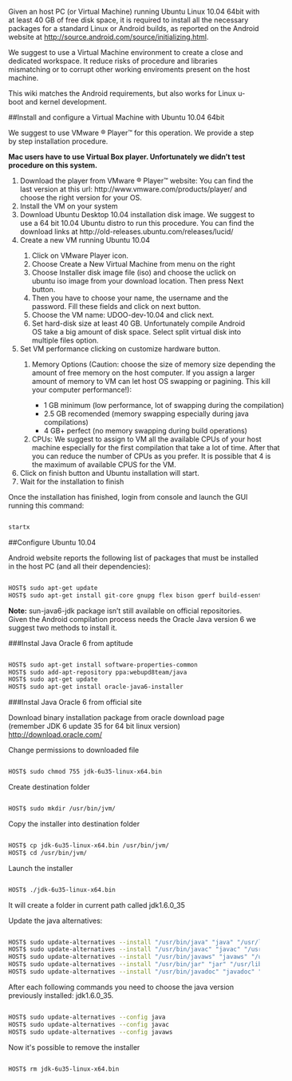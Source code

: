 Given an host PC (or Virtual Machine) running Ubuntu Linux 10.04 64bit with at least 40 GB of free disk space, it is required to install all the necessary packages for a standard Linux or Android builds, as reported on the Android website at http://source.android.com/source/initializing.html.

We suggest to use a Virtual Machine environment to create a close and dedicated workspace. It reduce risks of procedure and libraries mismatching or to corrupt other working enviroments present on the host machine.

This wiki matches the Android requirements, but also works for Linux u-boot and kernel development.

##Install and configure a Virtual Machine with Ubuntu 10.04 64bit

We suggest to use VMware ® Player™ for this operation. We provide a step by step installation procedure.

**Mac users have to use Virtual Box player. Unfortunately we didn’t test procedure on this system.**


<ol type="1">
<li>Download the player from VMware ® Player™ website: You can find the last version at this url: http://www.vmware.com/products/player/ and choose the right version for your OS.</li>
<li>Install the VM on your system</li>
<li>Download Ubuntu Desktop 10.04 installation disk image. We suggest to use a 64 bit 10.04 Ubuntu distro to run this procedure. You can find the download links at http://old-releases.ubuntu.com/releases/lucid/</li>
<li>Create a new VM running Ubuntu 10.04</li>

<ol style="width:450px;">
 <li>Click on VMware Player icon.</li>
 <li>Choose Create a New Virtual Machine from menu on the right</li>
 <li>Choose Installer disk image file (iso) and choose the uclick on ubuntu iso image from your download location. Then press Next button.</li>
 <li>Then you have to choose your name, the username and the password. Fill these fields and click on next button.</li>
 <li>Choose the VM name: UDOO-dev-10.04 and click next.</li>
 <li>Set hard-disk size at least 40 GB. Unfortunately compile Android OS take a big amount of disk space. Select split virtual disk into multiple files option.</li>
</ol>
 <li>Set VM performance clicking on customize hardware button.</li>
 <ol style="width:500px;">
 <li>Memory Options (Caution: choose the size of memory size depending the amount of free memory on the host computer. If you assign a larger amount of memory to VM can let host OS swapping or pagining. This kill your computer performance!):</li>
  <ul style="width:500px;">
<li>1 GB minimum (low performance, lot of swapping during the compilation)</li>
<li>2.5 GB recomended (memory swapping especially during java compilations)</li>
<li>4 GB+ perfect (no memory swapping during build operations)</li>
 </ul> 
 <li>CPUs: We suggest to assign to VM all the available CPUs of your host machine especially for the first compilation that take a lot of time. After that you can reduce the number of CPUs as you prefer. It is possible that 4 is the maximum of available CPUS for the VM.</li>
 </ol> 
 
<li>Click on finish button and Ubuntu installation will start.</li>
<li>Wait for the installation to finish</li>


</ol>  

Once the installation has finished, login from console and launch the GUI running this command:

```bash

startx 

```

##Configure Ubuntu 10.04

Android website reports the following list of packages that must be installed in the host PC (and all their dependencies):

```bash

HOST$ sudo apt-get update
HOST$ sudo apt-get install git-core gnupg flex bison gperf build-essential zip curl zlib1g-dev libc6-dev lib32ncurses5-dev ia32-libs x11proto-core-dev libx11-dev lib32readline5-dev lib32z-dev libgl1-mesa-dev g++-multilib mingw32 tofrodos python-markdown libxml2-utils xsltproc uboot-mkimage uuid uuid-dev liblz-dev liblzo2-2 liblzo2-dev dialog sun-java6-jdk  

```

**Note:** sun-java6-jdk package isn’t still available on official repositories. Given the Android compilation process needs the Oracle Java version 6 we suggest two methods to install it.

###Instal Java Oracle 6 from aptitude

```bash

HOST$ sudo apt-get install software-properties-common
HOST$ sudo add-apt-repository ppa:webupd8team/java
HOST$ sudo apt-get update
HOST$ sudo apt-get install oracle-java6-installer

```

###Instal Java Oracle 6 from official site

Download binary installation package from oracle download page (remember JDK 6 update 35 for 64 bit linux version) http://download.oracle.com/

Change permissions to downloaded file

```bash

HOST$ sudo chmod 755 jdk-6u35-linux-x64.bin

```

Create destination folder

```bash

HOST$ sudo mkdir /usr/bin/jvm/

```

Copy the installer into destination folder

```bash

HOST$ cp jdk-6u35-linux-x64.bin /usr/bin/jvm/
HOST$ cd /usr/bin/jvm/

```

Launch the installer

```bash

HOST$ ./jdk-6u35-linux-x64.bin

```

It will create a folder in current path called jdk1.6.0_35

Update the java alternatives:

```bash

HOST$ sudo update-alternatives --install "/usr/bin/java" "java" "/usr/lib/jvm/jdk1.6.0_35/bin/java" 1
HOST$ sudo update-alternatives --install "/usr/bin/javac" "javac" "/usr/lib/jvm/jdk1.6.0_35/bin/javac" 1
HOST$ sudo update-alternatives --install "/usr/bin/javaws" "javaws" "/usr/lib/jvm/jdk1.6.0_35/bin/javaws" 1
HOST$ sudo update-alternatives --install "/usr/bin/jar" "jar" "/usr/lib/jvm/jdk1.6.0_35/bin/jar" 1
HOST$ sudo update-alternatives --install "/usr/bin/javadoc" "javadoc" "/usr/lib/jvm/jdk1.6.0_35/bin/javadoc" 1

```

After each following commands you need to choose the java version previously installed: jdk1.6.0_35.

```bash

HOST$ sudo update-alternatives --config java
HOST$ sudo update-alternatives --config javac
HOST$ sudo update-alternatives --config javaws

```

Now it's possible to remove the installer

```bash

HOST$ rm jdk-6u35-linux-x64.bin

```














